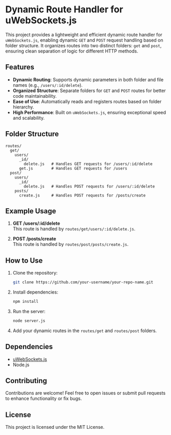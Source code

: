 
# Dynamic Route Handler for uWebSockets.js

This project provides a lightweight and efficient dynamic route handler for `uWebSockets.js`, enabling dynamic `GET` and `POST` request handling based on folder structure. It organizes routes into two distinct folders: `get` and `post`, ensuring clean separation of logic for different HTTP methods.

## Features
- **Dynamic Routing**: Supports dynamic parameters in both folder and file names (e.g., `/users/:id/delete`).
- **Organized Structure**: Separate folders for `GET` and `POST` routes for better code maintainability.
- **Ease of Use**: Automatically reads and registers routes based on folder hierarchy.
- **High Performance**: Built on `uWebSockets.js`, ensuring exceptional speed and scalability.

## Folder Structure
```plaintext
routes/
  get/
    users/
      _id/
        delete.js   # Handles GET requests for /users/:id/delete
      get.js        # Handles GET requests for /users
  post/
    users/
      _id/
        delete.js   # Handles POST requests for /users/:id/delete
    posts/
      create.js     # Handles POST requests for /posts/create
```

## Example Usage
1. **GET /users/:id/delete**  
   This route is handled by `routes/get/users/:id/delete.js`.

2. **POST /posts/create**  
   This route is handled by `routes/post/posts/create.js`.

## How to Use
1. Clone the repository:
   ```bash
   git clone https://github.com/your-username/your-repo-name.git
   ```
2. Install dependencies:
   ```bash
   npm install
   ```
3. Run the server:
   ```bash
   node server.js
   ```
4. Add your dynamic routes in the `routes/get` and `routes/post` folders.

## Dependencies
- [uWebSockets.js](https://github.com/uNetworking/uWebSockets.js)
- Node.js

## Contributing
Contributions are welcome! Feel free to open issues or submit pull requests to enhance functionality or fix bugs.

## License
This project is licensed under the MIT License.
